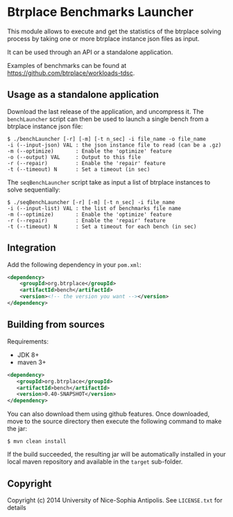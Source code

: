Btrplace Benchmarks Launcher
===============================

This module allows to execute and get the statistics of the btrplace solving process
by taking one or more btrplace instance json files as input.

It can be used through an API or a standalone application.

Examples of benchmarks can be found at https://github.com/btrplace/workloads-tdsc.


## Usage as a standalone application ##

Download the last release of the application, and uncompress it.
The `benchLauncher` script can then be used to launch a single bench from a
btrplace instance json file:

    $ ./benchLauncher [-r] [-m] [-t n_sec] -i file_name -o file_name
	-i (--input-json) VAL : the json instance file to read (can be a .gz)
	-m (--optimize)       : Enable the 'optimize' feature
	-o (--output) VAL     : Output to this file
	-r (--repair)         : Enable the 'repair' feature
	-t (--timeout) N      : Set a timeout (in sec)

The `seqBenchLauncher` script take as input a list of btrplace instances to
solve sequentially:

    $ ./seqBenchLauncher [-r] [-m] [-t n_sec] -i file_name
	-i (--input-list) VAL : the list of benchmarks file name
	-m (--optimize)       : Enable the 'optimize' feature
	-r (--repair)         : Enable the 'repair' feature
	-t (--timeout) N      : Set a timeout for each bench (in sec)


## Integration ##

Add the following dependency in your `pom.xml`:
```xml
<dependency>
	<groupId>org.btrplace</groupId>
	<artifactId>bench</artifactId>
	<version><!-- the version you want --></version>
</dependency>
```

## Building from sources ##

Requirements:
* JDK 8+
* maven 3+

```xml
<dependency>
   <groupId>org.btrplace</groupId>
   <artifactId>bench</artifactId>
   <version>0.40-SNAPSHOT</version>
</dependency>
```
You can also download them using github features.
Once downloaded, move to the source directory then execute the following command
to make the jar:

    $ mvn clean install

If the build succeeded, the resulting jar will be automatically
installed in your local maven repository and available in the `target` sub-folder.

Copyright
-------------------------------
Copyright (c) 2014 University of Nice-Sophia Antipolis. See `LICENSE.txt` for details
